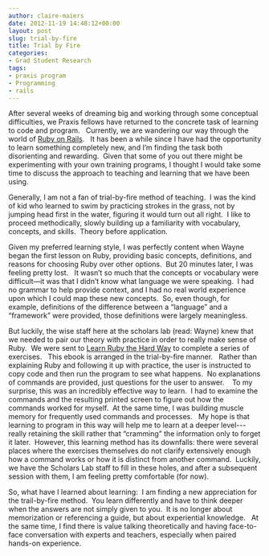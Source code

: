 ```yaml
---
author: claire-maiers
date: 2012-11-19 14:48:12+00:00
layout: post
slug: trial-by-fire
title: Trial by Fire
categories:
- Grad Student Research
tags:
- praxis program
- Programming
- rails
---
```


After several weeks of dreaming big and working through some conceptual difficulties, we Praxis fellows have returned to the concrete task of learning to code and program.   Currently, we are wandering our way through the world of [Ruby on Rails](http://rubyonrails.org/).   It has been a while since I have had the opportunity to learn something completely new, and I’m finding the task both disorienting and rewarding.  Given that some of you out there might be experimenting with your own training programs, I thought I would take some time to discuss the approach to teaching and learning that we have been using.

Generally, I am not a fan of trial-by-fire method of teaching.  I was the kind of kid who learned to swim by practicing strokes in the grass, not by jumping head first in the water, figuring it would turn out all right.  I like to proceed methodically, slowly building up a familiarity with vocabulary, concepts, and skills.  Theory before application.

Given my preferred learning style, I was perfectly content when Wayne began the first lesson on Ruby, providing basic concepts, definitions, and reasons for choosing Ruby over other options.  But 20 minutes later, I was feeling pretty lost.   It wasn’t so much that the concepts or vocabulary were difficult&mdash;it was that I didn’t know what language we were speaking.  I had no grammar to help provide context, and I had no real world experience upon which I could map these new concepts.  So, even though, for example, definitions of the difference between a “language” and a “framework” were provided, those definitions were largely meaningless.

But luckily, the wise staff here at the scholars lab (read: Wayne) knew that we needed to pair our theory with practice in order to really make sense of Ruby.  We were sent to [Learn Ruby the Hard Way](http://ruby.learncodethehardway.org/) to complete a series of exercises.   This ebook is arranged in the trial-by-fire manner.   Rather than explaining Ruby and following it up with practice, the user is instructed to copy code and then run the program to see what happens.  No explanations of commands are provided, just questions for the user to answer.    To my surprise, this was an incredibly effective way to learn.  I had to examine the commands and the resulting printed screen to figure out how the commands worked for myself.  At the same time, I was building muscle memory for frequently used commands and processes.   My hope is that learning to program in this way will help me to learn at a deeper level---really retaining the skill rather that “cramming” the information only to forget it later.  However, this learning method has its downfalls: there were several places where the exercises themselves do not clarify extensively enough how a command works or how it is distinct from another command.  Luckily, we have the Scholars Lab staff to fill in these holes, and after a subsequent session with them, I am feeling pretty comfortable (for now).

So, what have I learned about learning:  I am finding a new appreciation for the trail-by-fire method.  You learn differently and have to think deeper when the answers are not simply given to you.  It is no longer about memorization or referencing a guide, but about experiential knowledge.   At the same time, I find there is value talking theoretically and having face-to-face conversation with experts and teachers, especially when paired hands-on experience.
